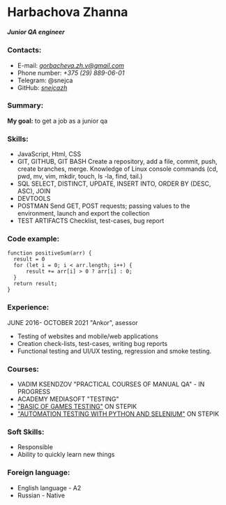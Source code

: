 # Harbachova Zhanna
##### Junior QA engineer

### Contacts:
* E-mail: *gorbacheva.zh.v@gmail.com*
* Phone number: *+375 (29) 889-06-01*
* Telegram: @snejca
* GitHub: *[snejcazh](https://github.com/snejcazh)*

### Summary:
**My goal:** to get a job as a junior qa

### Skills:

* JavaScript, Html, CSS
* GIT, GITHUB, GIT BASH Create a
repository, add a file, commit, push,
create branches, merge. Knowledge of
Linux console commands (cd, pwd, mv,
vim, mkdir, touch, ls -la, find, tail.)
* SQL SELECT, DISTINCT, UPDATE, INSERT
INTO, ORDER BY (DESC, ASC), JOIN
* DEVTOOLS
* POSTMAN Send GET, POST requests;
passing values to the environment,
launch and export the collection
* TEST ARTIFACTS Checklist, test-cases,
bug report

### Code example:
```
function positiveSum(arr) {
  result = 0
  for (let i = 0; i < arr.length; i++) {
      result += arr[i] > 0 ? arr[i] : 0;
  }
  return result;
}
```
### Experience:
JUNE 2016- OCTOBER 2021 "Ankor", asessor
* Testing of websites and mobile/web
applications
* Creation check-lists, test-cases, writing
bug reports
* Functional testing and UI/UX testing,
regression and smoke testing.

### Courses:
* VADIM KSENDZOV "PRACTICAL
COURSES OF MANUAL QA" - IN
PROGRESS
* ACADEMY MEDIASOFT "TESTING"
* ["BASIC OF GAMES TESTING"](https://goo.su/YOB8) ON
STEPIK
* ["AUTOMATION TESTING WITH PYTHON
AND SELENIUM"](https://goo.su/mzqqy) ON STEPIK

### Soft Skills:
* Responsible
* Ability to quickly learn new things

### Foreign language:
* English language - A2
* Russian - Native

